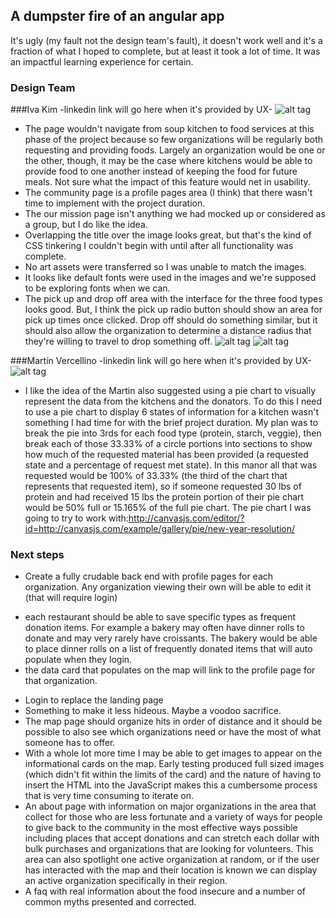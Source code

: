 ## A dumpster fire of an angular app
It's ugly (my fault not the design team's fault), it doesn't work well and it's a fraction of what I hoped to complete, but at least it took a lot of time.  It was an impactful learning experience for certain.

### Design Team
###Iva Kim
-linkedin link will go here when it's provided by UX-
![alt tag](http://i.imgur.com/nEuadWq.png)
* The page wouldn't navigate from soup kitchen to food services at this phase of the project because so few organizations will be regularly both requesting and providing foods.  Largely an organization would be one or the other, though, it may be the case where kitchens would be able to provide food to one another instead of keeping the food for future meals.  Not sure what the impact of this feature would net in usability.
* The community page is a profile pages area (I think) that there wasn't time to implement with the project duration.
* The our mission page isn't anything we had mocked up or considered as a group, but I do like the idea.
* Overlapping the title over the image looks great, but that's the kind of CSS tinkering I couldn't begin with until after all functionality was complete.
* No art assets were transferred so I was unable to match the images.
* It looks like default fonts were used in the images and we're supposed to be exploring fonts when we can.
* The pick up and drop off area with the interface for the three food types looks good.  But, I think the pick up radio button should show an area for pick up times once clicked.  Drop off should do something similar, but it should also allow the organization to determine a distance radius that they're willing to travel to drop something off.
![alt tag](http://i.imgur.com/OsKF652.png)
![alt tag](http://i.imgur.com/jWcuZbI.png)


###Martín Vercellino
-linkedin link will go here when it's provided by UX-
![alt tag](http://i.imgur.com/hCVgXpd.png)
* I like the idea of the
Martin also suggested using a pie chart to visually represent the data from the kitchens and the donators.  To do this I need to use a pie chart to display 6 states of information for a kitchen wasn't something I had time for with the brief project duration.  My plan was to break the pie into 3rds for each food type (protein, starch, veggie), then break each of those 33.33% of a circle portions into sections to show how much of the requested material has been provided (a requested state and a percentage of request met state).  In this manor all that was requested would be 100% of 33.33% (the third of the chart that represents that requested item), so if someone requested 30 lbs of protein and had received 15 lbs the protein portion of their pie chart would be 50% full or 15.165% of the full pie chart.  The pie chart I was going to try to work with:http://canvasjs.com/editor/?id=http://canvasjs.com/example/gallery/pie/new-year-resolution/


### Next steps
* Create a fully crudable back end with profile pages for each organization.  Any organization viewing their own will be able to edit it (that will require login)
- each restaurant should be able to save specific types as frequent donation items. For example a bakery may often have dinner rolls to donate and may very rarely have croissants.  The bakery would be able to place dinner rolls on a list of frequently donated items that will auto populate when they login.
- the data card that populates on the map will link to the profile page for that organization.  
* Login to replace the landing page
* Something to make it less hideous.  Maybe a voodoo sacrifice.
* The map page should organize hits in order of distance and it should be possible to also see which organizations need or have the most of what someone has to offer.
* With a whole lot more time I may be able to get images to appear on the informational cards on the map.  Early testing produced full sized images (which didn't fit within the limits of the card) and the nature of having to insert the HTML into the JavaScript makes this a cumbersome process that is very time consuming to iterate on.
* An about page with information on major organizations in the area that collect for those who are less fortunate and a variety of ways for people to give back to the community in the most effective ways possible including places that accept donations and can stretch each dollar with bulk purchases and organizations that are looking for volunteers.  This area can also spotlight one active organization at random, or if the user has interacted with the map and their location is known we can display an active organization specifically in their region.
* A faq with real information about the food insecure and a number of common myths presented and corrected.
